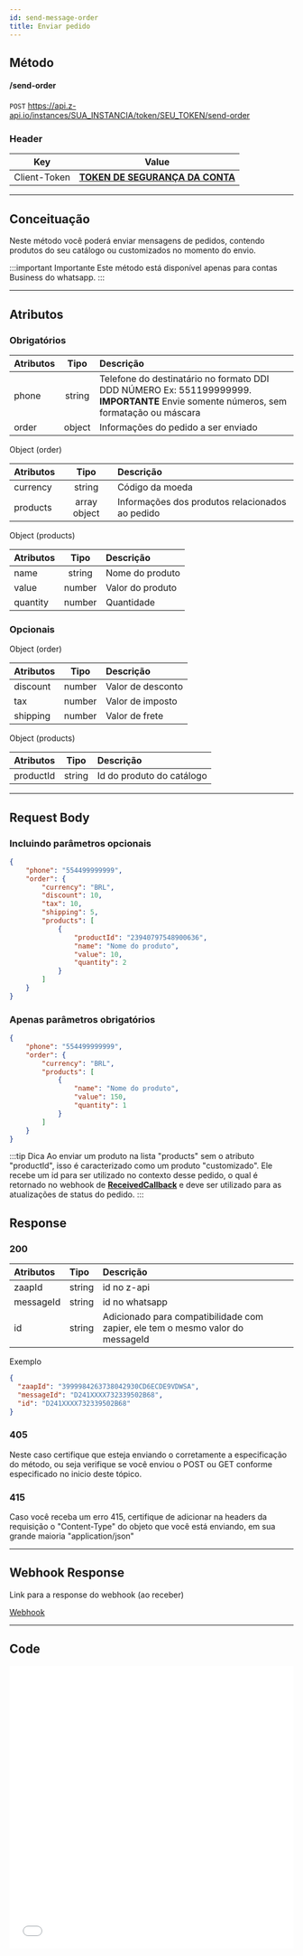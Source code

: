 ```yaml
---
id: send-message-order
title: Enviar pedido
---
```


## Método

#### /send-order

`POST` https://api.z-api.io/instances/SUA_INSTANCIA/token/SEU_TOKEN/send-order

### Header

|      Key       |            Value            |
| :------------: |     :-----------------:     |
|  Client-Token  | **[TOKEN DE SEGURANÇA DA CONTA](../security/client-token)** |
---

## Conceituação

Neste método você poderá enviar mensagens de pedidos, contendo produtos do seu catálogo ou customizados no momento do envio.

:::important Importante
Este método está disponível apenas para contas Business do whatsapp. 
:::

---

## Atributos

### Obrigatórios

| Atributos | Tipo   | Descrição |
| :------   | :----: | :------   |
| phone     | string | Telefone do destinatário no formato DDI DDD NÚMERO Ex: 551199999999. **IMPORTANTE** Envie somente números, sem formatação ou máscara |
| order     | object | Informações do pedido a ser enviado |

Object (order)

| Atributos | Tipo         | Descrição       |
| :------   | :----------: | :-------------  |
| currency  | string       | Código da moeda |
| products  | array object | Informações dos produtos relacionados ao pedido |

Object (products)

| Atributos | Tipo         | Descrição        |
| :------   | :----------: | :-------------   |
| name      | string       | Nome do produto  |
| value     | number       | Valor do produto |
| quantity  | number       | Quantidade       |

### Opcionais

Object (order)

| Atributos | Tipo         | Descrição         |
| :------   | :----------: | :---------------  |
| discount  | number       | Valor de desconto |
| tax       | number       | Valor de imposto  |
| shipping  | number       | Valor de frete    |

Object (products)

| Atributos | Tipo         | Descrição                    |
| :------   | :----------: | :--------------------------- |
| productId | string       | Id do produto do catálogo    |

---

## Request Body

### Incluindo parâmetros opcionais

```json
{
    "phone": "554499999999",
    "order": {
        "currency": "BRL",
        "discount": 10,
        "tax": 10,
        "shipping": 5,
        "products": [
            {
                "productId": "23940797548900636",
                "name": "Nome do produto",
                "value": 10,
                "quantity": 2
            }
        ]
    }
}
```

### Apenas parâmetros obrigatórios

```json
{
    "phone": "554499999999",
    "order": {
        "currency": "BRL",
        "products": [
            {
                "name": "Nome do produto",
                "value": 150,
                "quantity": 1
            }
        ]
    }
}
```

:::tip Dica
Ao enviar um produto na lista "products" sem o atributo "productId", isso é caracterizado como um produto "customizado". Ele recebe um id para ser utilizado no contexto desse pedido, o qual é retornado no webhook de **[ReceivedCallback](../webhooks/on-message-received#exemplo-de-retorno-de-envio-de-pedido)** e deve ser utilizado para as atualizações de status do pedido.
:::

## Response

### 200

| Atributos | Tipo   | Descrição      |
| :-------- | :----- | :------------- |
| zaapId    | string | id no z-api    |
| messageId | string | id no whatsapp |
| id        | string | Adicionado para compatibilidade com zapier, ele tem o mesmo valor do messageId |


Exemplo

```json
{
  "zaapId": "3999984263738042930CD6ECDE9VDWSA",
  "messageId": "D241XXXX732339502B68",
  "id": "D241XXXX732339502B68"
}
```

### 405

Neste caso certifique que esteja enviando o corretamente a especificação do método, ou seja verifique se você enviou o POST ou GET conforme especificado no inicio deste tópico.

### 415

Caso você receba um erro 415, certifique de adicionar na headers da requisição o "Content-Type" do objeto que você está enviando, em sua grande maioria "application/json"

---

## Webhook Response

Link para a response do webhook (ao receber)

[Webhook](../webhooks/on-message-received#exemplo-de-retorno-de-envio-de-pedido)

---

## Code

<iframe src="//api.apiembed.com/?source=https://raw.githubusercontent.com/Z-API/z-api-docs/main/json-examples/send-order.json&targets=all" frameborder="0" scrolling="no" width="100%" height="500px" seamless></iframe>

